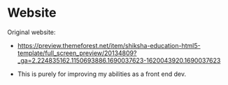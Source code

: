 # Website
Original website: 
- https://preview.themeforest.net/item/shiksha-education-html5-template/full_screen_preview/20134809?_ga=2.224835162.1150693886.1690037623-1620043920.1690037623


- This is purely for improving my abilities as a front end dev.
                             
